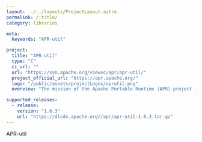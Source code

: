 ```yaml
---
layout: ../../layouts/ProjectLayout.astro
permalink: /:title/
category: libraries

meta:
  keywords: "APR-util"

project:
  title: "APR-util"
  type: "C"
  ci_url: ""
  url: "https://svn.apache.org/viewvc/apr/apr-util/"
  project_official_url: "https://apr.apache.org/"
  logo: "/public/assets/projectLogos/aprutil.png"
  overview: "The mission of the Apache Portable Runtime (APR) project is to create and maintain software libraries that provide a predictable and consistent interface to underlying platform-specific implementations. The primary goal is to provide an API to which software developers may code and be assured of predictable if not identical behaviour regardless of the platform on which their software is built, relieving them of the need to code special-case conditions to work around or take advantage of platform-specific deficiencies or features. APR-util provides a number of helpful abstractions on top of APR."

supported_releases:
  - release:
    version: "1.6.3"
    url: "https://dlcdn.apache.org//apr/apr-util-1.6.3.tar.gz"
---
```


<p>APR-util</p>
